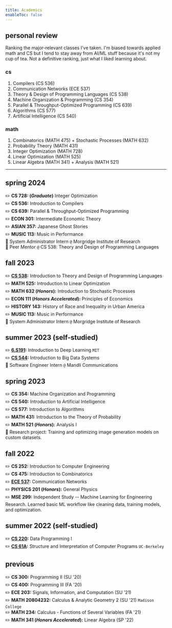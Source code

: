 ```yaml
---
title: Academics
enableToc: false
---
```


## personal review
Ranking the major-relevant classes I've taken. I'm biased towards applied math and
CS but I tend to stay away from AI/ML stuff because it's not my cup of tea.
Not a definitive ranking, just what I liked learning about.
### cs
1. Compilers (CS 536)
2. Communication Networks (ECE 537)
3. Theory \& Design of Programming Languages (CS 538)
4. Machine Organization \& Programming (CS 354)
5. Parallel & Throughput-Optimized Programming (CS 639)
6. Algorithms (CS 577)
7. Artificial Intelligence (CS 540)
### math
1. Combinatorics (MATH 475) + Stochastic Processes (MATH 632)
3. Probability Theory (MATH 431)
4. Integer Optimization (MATH 728)
5. Linear Optimization (MATH 525)
6. Linear Algebra (MATH 341) + Analysis (MATH 521)

---

## spring 2024
✏️  **CS 728: (*Graduate*)** Integer Optimization  
✏️  **CS 536:** Introduction to Compilers  
✏️  **CS 639:** Parallel & Throughput-Optimized Programming  
✏️  **ECON 301:** Intermediate Economic Theory  
✏️  **ASIAN 357:** Japanese Ghost Stories  
✏️  **MUSIC 113:** Music in Performance    
💼  System Administrator Intern `@` Morgridge Institute of Research  
💼  Peer Mentor `@` CS 538: Theory and Design of Programming Languages

## fall 2023
✏️  **[CS 538](/cs538):** Introduction to Theory and Design of Programming Languages  
✏️  **MATH 525:** Introduction to Linear Optimization  
✏️  **MATH 632 (*Honors*):** Introduction to Stochastic Processes  
✏️  **ECON 111 (*Honors Accelerated*):** Principles of Economics  
✏️  **HISTORY 143:** History of Race and Inequality in Urban America  
✏️  **MUSIC 113:** Music in Performance    
💼  System Administrator Intern `@` Morgridge Institute of Research

## summer 2023 (self-studied)
✏️  **[6.S191](/notes/6-s191):** Introduction to Deep Learning `MIT`  
✏️  **[CS 544](/notes/cs544):** Introduction to Big Data Systems  
💼  Software Engineer Intern `@` Mandli Communications  

## spring 2023
✏️  **CS 354:** Machine Organization and Programming  
✏️  **CS 540:** Introduction to Artificial Intelligence  
✏️  **CS 577:** Introduction to Algorithms  
✏️  **MATH 431:** Introduction to the Theory of Probability  
✏️  **MATH 521 (*Honors*):** Analysis I  
🔬  Research project: Training and optimizing image generation models on custom datasets. 

## fall 2022
✏️  **CS 252:** Introduction to Computer Engineering  
✏️  **CS 475:** Introduction to Combinatorics  
✏️  **[ECE 537](/ece537):** Communication Networks  
✏️  **PHYSICS 201 (*Honors*):** General Physics  
✏️  **MSE 299:** Independent Study -- Machine Learning for Engineering Research. Learned basic ML workflow like cleaning data, training models, and optimization.

## summer 2022 (self-studied)
✏️  **[CS 220](/notes/cs220):** Data Programming I  
✏️  **[CS 61A](/notes/cs61a):** Structure and Interpretation of Computer Programs `UC-Berkeley`  

## previous
✏️  **CS 300:** Programming II (SU '20)  
✏️  **CS 400:** Programming III (FA '20)  
✏️  **ECE 203:** Signals, Information, and Computation (SU '21)  
✏️  **MATH 20804232:** Calculus & Analytic Geometry 2 (SU '21) `Madison College`  
✏️  **MATH 234:** Calculus - Functions of Several Variables (FA '21)  
✏️  **MATH 341 (*Honors Accelerated*):** Linear Algebra (SP '22)
